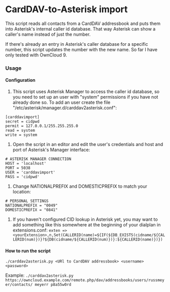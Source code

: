 # CardDAV-to-Asterisk import

This script reads all contacts from a CardDAV addressbook and puts them into Asterisk's internal caller id database.
That way Asterisk can show a caller's name instead of just the number.

If there's already an entry in Asterisk's caller database for a specific number, this script updates the number with the new name.
So far I have only tested with OwnCloud 9.

### Usage

#### Configuration
1. This script uses Asterisk Manager to access the caller id database, so you need to set up an user with "system" permissions if you have not already done so. To add an user create the file "/etc/asterisk/manager.d/carddav2asterisk.conf":
```
[carddavimport]
secret = cidpwd
permit = 127.0.0.1/255.255.255.0
read = system
write = system
```
1. Open the script in an editor and edit the user's credentials and host and port of Asterisk's Manager interface:
```
# ASTERISK MANAGER CONNECTION
HOST = 'localhost'
PORT = 5038
USER = 'carddavimport'
PASS = 'cidpwd'
```
1. Change NATIONALPREFIX and DOMESTICPREFIX to match your location:
```
# PERSONAL SETTINGS
NATIONALPREFIX = "0049"
DOMESTICPREFIX = "0841"
```
1. If you haven't configured CID lookup in Asterisk yet, you may want to add something like this somewhere at the beginning of your dialplan in extensions.conf: ``exten => <yourExtension>,n,Set(CALLERID(name)=${IF(${DB_EXISTS(cidname/${CALLERID(num)})}?${DB(cidname/${CALLERID(num)})}:${CALLERID(name)})})``

#### How to run the script
``./carddav2asterisk.py <URl to CardDAV addressbook> <username> <password>``

Example:
``./carddav2asterisk.py https://owncloud.example.com/remote.php/dav/addressbooks/users/russmeyer/contacts/ meyerr p8a55w0rd``
